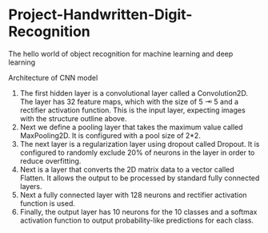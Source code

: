 # Project-Handwritten-Digit-Recognition
The hello world of object recognition for machine learning and deep learning

Architecture of CNN model
1. The first hidden layer is a convolutional layer called a Convolution2D. The layer has 32
feature maps, which with the size of 5 ⇥ 5 and a rectifier activation function. This is the
input layer, expecting images with the structure outline above.
2. Next we define a pooling layer that takes the maximum value called MaxPooling2D. It is
configured with a pool size of 2*2.
3. The next layer is a regularization layer using dropout called Dropout. It is configured to
randomly exclude 20% of neurons in the layer in order to reduce overfitting.
4. Next is a layer that converts the 2D matrix data to a vector called Flatten. It allows the
output to be processed by standard fully connected layers.
5. Next a fully connected layer with 128 neurons and rectifier activation function is used.
6. Finally, the output layer has 10 neurons for the 10 classes and a softmax activation function
to output probability-like predictions for each class.

